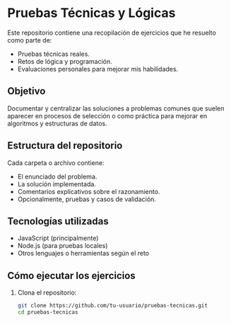 # Pruebas Técnicas y Lógicas

Este repositorio contiene una recopilación de ejercicios que he resuelto como parte de:

- Pruebas técnicas reales.
- Retos de lógica y programación.
- Evaluaciones personales para mejorar mis habilidades.

## Objetivo

Documentar y centralizar las soluciones a problemas comunes que suelen aparecer en procesos de selección o como práctica para mejorar en algoritmos y estructuras de datos.

## Estructura del repositorio

Cada carpeta o archivo contiene:

- El enunciado del problema.
- La solución implementada.
- Comentarios explicativos sobre el razonamiento.
- Opcionalmente, pruebas y casos de validación.

## Tecnologías utilizadas

- JavaScript (principalmente)
- Node.js (para pruebas locales)
- Otros lenguajes o herramientas según el reto

## Cómo ejecutar los ejercicios

1. Clona el repositorio:
   ```bash
   git clone https://github.com/tu-usuario/pruebas-tecnicas.git
   cd pruebas-tecnicas
